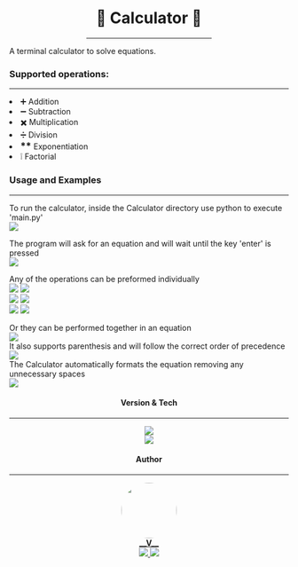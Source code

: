 <div align="center">
    <h1>🧮 Calculator 🧮</h1>
    <hr width="45%">
</div>

<p>A terminal calculator to solve equations. </p>
<div>
    <h3>Supported operations:</h3>
    <hr>
    <li>➕ Addition </li>
    <li>➖ Subtraction</li>
    <li>✖️ Multiplication</li>
    <li>➗ Division</li>
    <li><b style="font-size: 125%"> ** </b> Exponentiation</li>
    <li>❕ Factorial</li>
</div>
<div>
    <h3>Usage and Examples</h3>
    <hr>
    <p>
        To run the calculator, inside the Calculator directory use python to execute 'main.py'</br>
        <img src="/home/valer/V/Projects/Python/Calculator/.Screenshots/ex0.png"> </br>
    </p>
    <p>
        The program  will ask for an equation and will wait until the key 'enter' is pressed </br>
        <img src="/home/valer/V/Projects/Python/Calculator/.Screenshots/ex00.png">
    </p>
    <p>
        Any of the operations can be preformed individually </br>
        <img src="/home/valer/V/Projects/Python/Calculator/.Screenshots/ex1.png">
        <img src="/home/valer/V/Projects/Python/Calculator/.Screenshots/ex2.png"></br>
        <img src="/home/valer/V/Projects/Python/Calculator/.Screenshots/ex3.png">
        <img src="/home/valer/V/Projects/Python/Calculator/.Screenshots/ex4.png"></br>
        <img src="/home/valer/V/Projects/Python/Calculator/.Screenshots/ex6.png">
        <img src="/home/valer/V/Projects/Python/Calculator/.Screenshots/ex7.png">
    </p>
    <p>
        Or they can be performed together in an equation </br>
        <img src="/home/valer/V/Projects/Python/Calculator/.Screenshots/ex8.png"></br>
        It also supports parenthesis and will follow the correct order of precedence</br>
        <img src="/home/valer/V/Projects/Python/Calculator/.Screenshots/ex9.png"></br>
        The Calculator automatically formats the equation removing any unnecessary spaces</br>
        <img src="/home/valer/V/Projects/Python/Calculator/.Screenshots/ex10.png">
    </p>
</div>
<div style="text-align: center;">
    <h4>Version & Tech</h4>
    <hr>
    <img src="https://img.shields.io/badge/version-v%201.02-blueviolet"></br>
    <a href="https://www.python.org/downloads/">
        <img src="https://img.shields.io/badge/Python 3-3776AB?style=for-the-badge&logo=python&logoColor=white">
    </a>
</div>
<div align="center">
    <h4>Author</h4>
    <hr>
    <a href="https://github.com/VitorioValer">
        <img style="border-radius: 50%;" src="https://avatars.githubusercontent.com/u/82197650?s=400&u=6ad826279ad63feee1609b0eca16b47dad344cc3&v=4" width="100px;" alt=""/>
        </br>
        <b>__V__</b>
    </a>
    </br>
    <a href="https://www.linkedin.com/in/vit%C3%B3rio-valer-b752b6209/">
        <img src="https://img.shields.io/badge/-Vitorio-blue?style=flat-square&logo=Linkedin&logoColor=white">
    </a>
    <a href="mailto:vitoriovaler@gmail.com">
        <img src="https://img.shields.io/badge/-vitoriovaler@gmail.com-c14438?style=flat-square&logo=Gmail&logoColor=white">
    </a>
</div>